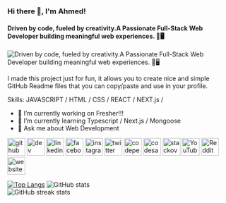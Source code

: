 ### Hi there 👋, I'm Ahmed!
#### Driven by code, fueled by creativity.A Passionate Full-Stack Web Developer building meaningful web experiences. 🚀🖥️
![Driven by code, fueled by creativity.A Passionate Full-Stack Web Developer building meaningful web experiences. 🚀🖥️](https://i.ibb.co/ygJYLTc/logo2-1.png)

I made this project just for fun, it allows you to create nice and simple GitHub Readme files that you can copy/paste and use in your profile.

Skills: JAVASCRIPT / HTML / CSS / REACT /  NEXT.js /

- 🔭 I’m currently working on Fresher!!! 
- 🌱 I’m currently learning Typescript / Next.js / Mongoose 
- 💬 Ask me about Web Development 


[<img src='https://cdn.jsdelivr.net/npm/simple-icons@3.0.1/icons/github.svg' alt='github' height='40'>](https://github.com/Aahmed-Hossain)  [<img src='https://cdn.jsdelivr.net/npm/simple-icons@3.0.1/icons/dev-dot-to.svg' alt='dev' height='40'>](https://dev.to/Aahmed-Hossain)  [<img src='https://cdn.jsdelivr.net/npm/simple-icons@3.0.1/icons/linkedin.svg' alt='linkedin' height='40'>](https://www.linkedin.com/in/Aahmed-Hossain/)  [<img src='https://cdn.jsdelivr.net/npm/simple-icons@3.0.1/icons/facebook.svg' alt='facebook' height='40'>](https://www.facebook.com/Aahmed-Hossain)  [<img src='https://cdn.jsdelivr.net/npm/simple-icons@3.0.1/icons/instagram.svg' alt='instagram' height='40'>](https://www.instagram.com/Aahmed-Hossain/)  [<img src='https://cdn.jsdelivr.net/npm/simple-icons@3.0.1/icons/twitter.svg' alt='twitter' height='40'>](https://twitter.com/Aahmed-Hossain)  [<img src='https://cdn.jsdelivr.net/npm/simple-icons@3.0.1/icons/codepen.svg' alt='codepen' height='40'>](https://codepen.io/Aahmed-Hossain)  [<img src='https://cdn.jsdelivr.net/npm/simple-icons@3.0.1/icons/codesandbox.svg' alt='codesandbox' height='40'>](https://codesandbox.io/u/Aahmed-Hossain)  [<img src='https://cdn.jsdelivr.net/npm/simple-icons@3.0.1/icons/stackoverflow.svg' alt='stackoverflow' height='40'>](https://stackoverflow.com/users/Aahmed-Hossain)  [<img src='https://cdn.jsdelivr.net/npm/simple-icons@3.0.1/icons/youtube.svg' alt='YouTube' height='40'>](https://www.youtube.com/channel/Aahmed-Hossain)  [<img src='https://cdn.jsdelivr.net/npm/simple-icons@3.0.1/icons/reddit.svg' alt='Reddit' height='40'>](https://www.reddit.com/user/Aahmed-Hossain)  [<img src='https://cdn.jsdelivr.net/npm/simple-icons@3.0.1/icons/icloud.svg' alt='website' height='40'>](Aahmed-Hossain)  

[![Top Langs](https://github-readme-stats.vercel.app/api/top-langs/?username=Aahmed-Hossain)](https://github.com/Aahmed-Hossain/github-readme-stats) ![GitHub stats](https://github-readme-stats.vercel.app/api?username=Aahmed-Hossain&show_icons=true&count_private=true)  
![GitHub streak stats](https://streak-stats.demolab.com/?user=Aahmed-Hossain)  



